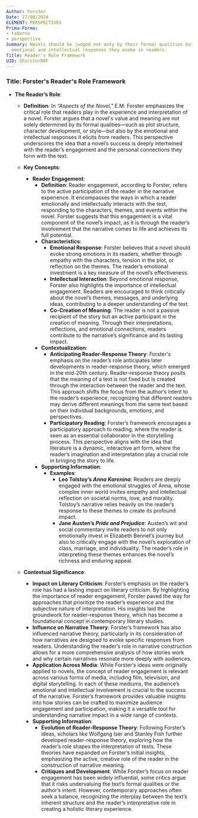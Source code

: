 ```yaml
---
Author: Forster
Date: 27/08/2024
ELEMENT: PERSPECTIVES
Prima-Forma:
- taberna
- perspective
Summary: Novels should be judged not only by their formal qualities but also by the
  emotional and intellectual responses they evoke in readers.
Title: Reader's Role Framework
UID: 5ForsterRRF
---
```

### Title: **Forster's Reader's Role Framework**

- **The Reader’s Role**:
  - **Definition**: In *"Aspects of the Novel,"* E.M. Forster emphasizes the critical role that readers play in the experience and interpretation of a novel. Forster argues that a novel's value and meaning are not solely determined by its formal qualities—such as plot structure, character development, or style—but also by the emotional and intellectual responses it elicits from readers. This perspective underscores the idea that a novel’s success is deeply intertwined with the reader’s engagement and the personal connections they form with the text.

  - **Key Concepts**:

    - **Reader Engagement**:
      - **Definition**: Reader engagement, according to Forster, refers to the active participation of the reader in the narrative experience. It encompasses the ways in which a reader emotionally and intellectually interacts with the text, responding to the characters, themes, and events within the novel. Forster suggests that this engagement is a vital component of the novel’s impact, as it is through the reader’s involvement that the narrative comes to life and achieves its full potential.
      - **Characteristics**:
        - **Emotional Response**: Forster believes that a novel should evoke strong emotions in its readers, whether through empathy with the characters, tension in the plot, or reflection on the themes. The reader’s emotional investment is a key measure of the novel’s effectiveness.
        - **Intellectual Interaction**: Beyond emotional response, Forster also highlights the importance of intellectual engagement. Readers are encouraged to think critically about the novel’s themes, messages, and underlying ideas, contributing to a deeper understanding of the text.
        - **Co-Creation of Meaning**: The reader is not a passive recipient of the story but an active participant in the creation of meaning. Through their interpretations, reflections, and emotional connections, readers contribute to the narrative’s significance and its lasting impact.
      - **Contextualization**:
        - **Anticipating Reader-Response Theory**: Forster's emphasis on the reader’s role anticipates later developments in reader-response theory, which emerged in the mid-20th century. Reader-response theory posits that the meaning of a text is not fixed but is created through the interaction between the reader and the text. This approach shifts the focus from the author’s intent to the reader’s experience, recognizing that different readers may derive different meanings from the same text based on their individual backgrounds, emotions, and perspectives.
        - **Participatory Reading**: Forster’s framework encourages a participatory approach to reading, where the reader is seen as an essential collaborator in the storytelling process. This perspective aligns with the idea that literature is a dynamic, interactive art form, where the reader’s imagination and interpretation play a crucial role in bringing the story to life.
      - **Supporting Information**:
        - **Examples**:
          - **Leo Tolstoy’s *Anna Karenina***: Readers are deeply engaged with the emotional struggles of Anna, whose complex inner world invites empathy and intellectual reflection on societal norms, love, and morality. Tolstoy’s narrative relies heavily on the reader’s response to these themes to create its profound impact.
          - **Jane Austen’s *Pride and Prejudice***: Austen’s wit and social commentary invite readers to not only emotionally invest in Elizabeth Bennet’s journey but also to critically engage with the novel’s exploration of class, marriage, and individuality. The reader’s role in interpreting these themes enhances the novel’s richness and enduring appeal.

  - **Contextual Significance**:
    - **Impact on Literary Criticism**: Forster’s emphasis on the reader’s role has had a lasting impact on literary criticism. By highlighting the importance of reader engagement, Forster paved the way for approaches that prioritize the reader’s experience and the subjective nature of interpretation. His insights laid the groundwork for reader-response theory, which has become a foundational concept in contemporary literary studies.
    - **Influence on Narrative Theory**: Forster’s framework has also influenced narrative theory, particularly in its consideration of how narratives are designed to evoke specific responses from readers. Understanding the reader’s role in narrative construction allows for a more comprehensive analysis of how stories work and why certain narratives resonate more deeply with audiences.
    - **Application Across Media**: While Forster’s ideas were originally applied to novels, the concept of reader engagement is relevant across various forms of media, including film, television, and digital storytelling. In each of these mediums, the audience’s emotional and intellectual involvement is crucial to the success of the narrative. Forster’s framework provides valuable insights into how stories can be crafted to maximize audience engagement and participation, making it a versatile tool for understanding narrative impact in a wide range of contexts.
    - **Supporting Information**:
      - **Evolution of Reader-Response Theory**: Following Forster’s ideas, scholars like Wolfgang Iser and Stanley Fish further developed reader-response theory, exploring how the reader’s role shapes the interpretation of texts. These theories have expanded on Forster’s initial insights, emphasizing the active, creative role of the reader in the construction of narrative meaning.
      - **Critiques and Development**: While Forster’s focus on reader engagement has been widely influential, some critics argue that it risks undervaluing the text’s formal qualities or the author’s intent. However, contemporary approaches often seek a balance, recognizing the interplay between the text’s inherent structure and the reader’s interpretative role in creating a holistic literary experience.
